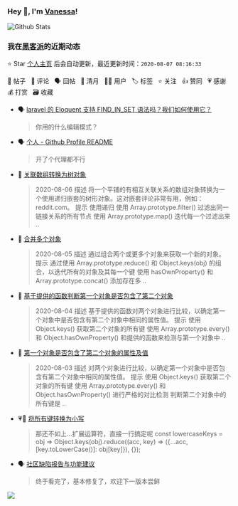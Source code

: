 ### Hey 👋, I'm [Vanessa](http://vanessa.b3log.org/)!

![Github Stats](https://github-readme-stats.vercel.app/api?username=Vanessa219&show_icons=true)

<!--events start -->

### 我在[黑客派](https://hacpai.com)的近期动态

⭐️ Star [个人主页](https://github.com/Vanessa219/Vanessa219) 后会自动更新，最近更新时间：`2020-08-07 08:16:33`

📝 帖子 &nbsp; 💬 评论 &nbsp; 🗣 回帖 &nbsp; 🌙 清月 &nbsp; 👨‍💻 用户 &nbsp; 🏷️ 标签 &nbsp; ⭐️ 关注 &nbsp; 👍 赞同 &nbsp; 💗 感谢 &nbsp; 💰 打赏 &nbsp; 🗃 收藏

* 🗣 [laravel 的 Eloquent 支持 FIND_IN_SET 语法吗？我们如何使用它？](https://hacpai.com/article/1596695167053/comment/1596695409007#comments)

  > 你用的什么编辑模式？
* 🗣 [个人 - Github Profile README](https://hacpai.com/article/1595075885588/comment/1596679820817#comments)

  > 开了个代理都不行
* 📝 [关联数组转换为树对象](https://hacpai.com/article/1596676537177)

  > 2020-08-06 描述 将一个平铺的有相互关联关系的数组对象转换为一个使用递归嵌套的树形对象。这对嵌套评论非常有用，例如：reddit.com。 提示 使用递归 使用 Array.prototype.filter() 过滤出同一链接关系的所有节点 使用 Array.prototype.map() 迭代每一个过滤出来 ..
* 📝 [合并多个对象](https://hacpai.com/article/1596674376465)

  > 2020-08-05 描述 通过组合两个或更多个对象来获取一个新的对象。 提示 通过使用 Array.prototype.reduce() 和 Object.keys(obj) 的组合，以迭代所有的对象及其每一个键 使用 hasOwnProperty() 和 Array.prototype.concat() 添加存在多 ..
* 📝 [基于提供的函数判断第一个对象是否包含了第二个对象](https://hacpai.com/article/1596509467885)

  > 2020-08-04 描述 基于提供的函数对两个对象进行比较，以确定第一个对象中是否包含有第二个对象中相同的属性值。 提示 使用 Object.keys() 获取第二个对象的所有键 使用 Array.prototype.every() 和 Object.hasOwnProperty() 和提供的函数来检测与第一个对象中 ..
* 📝 [第一个对象是否包含了第二个对象的属性及值](https://hacpai.com/article/1596508658312)

  > 2020-08-03 描述 对两个对象进行比较，以确定第一个对象中是否包含有第二个对象中相同的属性值。 提示 使用 Object.keys() 获取第二个对象的所有键 使用 Array.prototype.every() 和 Object.hasOwnProperty() 进行严格的对比检测 判断第二个对象中的所有键是 ..
* 💗💬 [将所有键转换为小写](https://hacpai.com/article/1595996081360/comment/1596441894547#comments)

  > 那还不如上...扩展运算符，直接一行搞定呢 const lowercaseKeys = obj =&gt; Object.keys(obj).reduce((acc, key) =&gt; ({...acc, [key.toLowerCase()]: obj[key]}), {});
* 🗣 [社区缺陷报告与功能建议](https://hacpai.com/article/1438049659432/comment/1590385955048#comments)

  > 终于看完了，基本修复了，欢迎下一版本尝鲜


<!--events end -->

<a title="Hits" target="_blank" href="https://github.com/Vanessa219/Vanessa219"><img src="https://hits.b3log.org/Vanessa219/Vanessa219.svg"></a>
